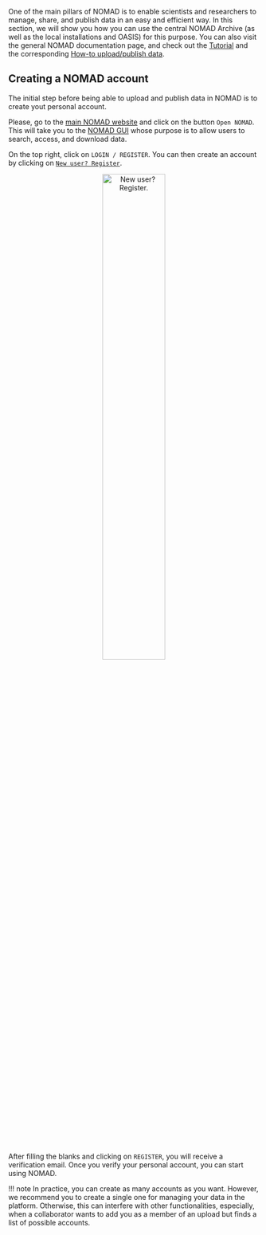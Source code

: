 
One of the main pillars of NOMAD is to enable scientists and researchers to manage, share, and publish data in an easy and efficient way. In this section, we will show you how you can use the central NOMAD Archive (as well as the local installations and OASIS) for this purpose. You can also visit the general NOMAD documentation page, and check out the [Tutorial](https://nomad-lab.eu/prod/v1/staging/docs/tutorial.html) and the corresponding [How-to upload/publish data](https://nomad-lab.eu/prod/v1/staging/docs/data/upload.html).


## Creating a NOMAD account

The initial step before being able to upload and publish data in NOMAD is to create yout personal account.

Please, go to the [main NOMAD website](https://nomad-lab.eu/nomad-lab/) and click on the button `Open NOMAD`. This will take you to the [NOMAD GUI](refs.md/#gui) whose purpose is to allow users to search, access, and download data.

On the top right, click on `LOGIN / REGISTER`. You can then create an account by clicking on [`New user? Register`](https://nomad-lab.eu/fairdi/keycloak/auth/realms/fairdi_nomad_prod/login-actions/registration?client_id=nomad_public&tab_id=_ooWonQALW8).

<p align="center">
    <img src="/assets/uploading_and_publishing/newuser_register.png" alt="New user? Register." width="50%" title="New user? Register.">
</p>

After filling the blanks and clicking on `REGISTER`, you will receive a verification email. Once you verify your personal account, you can start using NOMAD.

!!! note
    In practice, you can create as many accounts as you want. However, we recommend you to create a single one
    for managing your data in the platform. Otherwise, this can interfere with other functionalities, especially,
    when a collaborator wants to add you as a member of an upload but finds a list of possible accounts.